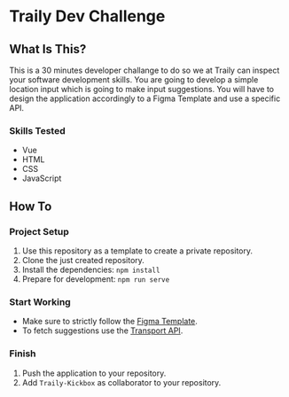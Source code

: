 # Traily Dev Challenge

## What Is This?
This is a 30 minutes developer challange to do so we at Traily can inspect your software development skills. You are going to develop a simple location input which is going to make input suggestions. You will have to design the application accordingly to a Figma Template and use a specific API.

### Skills Tested
- Vue
- HTML
- CSS
- JavaScript

## How To
### Project Setup
1. Use this repository as a template to create a private repository.
2. Clone the just created repository.
2. Install the dependencies: `npm install`
4. Prepare for development: `npm run serve`

### Start Working
- Make sure to strictly follow the [Figma Template](https://www.figma.com/file/gZKinnendF1Js5w0lAEFI6?node-id=1%3A2980&viewport=-1027%2C269%2C0.6635387539863586).
- To fetch suggestions use the [Transport API](https://transport.opendata.ch/).

### Finish
1. Push the application to your repository.
2. Add `Traily-Kickbox` as collaborator to your repository.
